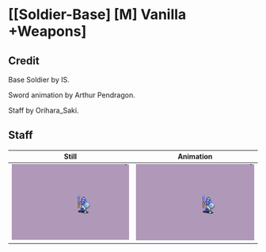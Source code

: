 # [\[Soldier-Base\] \[M\] Vanilla +Weapons]

## Credit

Base Soldier by IS.

Sword animation by Arthur Pendragon.

Staff by Orihara_Saki.
	
## Staff

| Still | Animation |
| :---: | :-------: |
| ![Staff still](./Staff_000.png) | ![Staff animation](./Staff.gif) |

